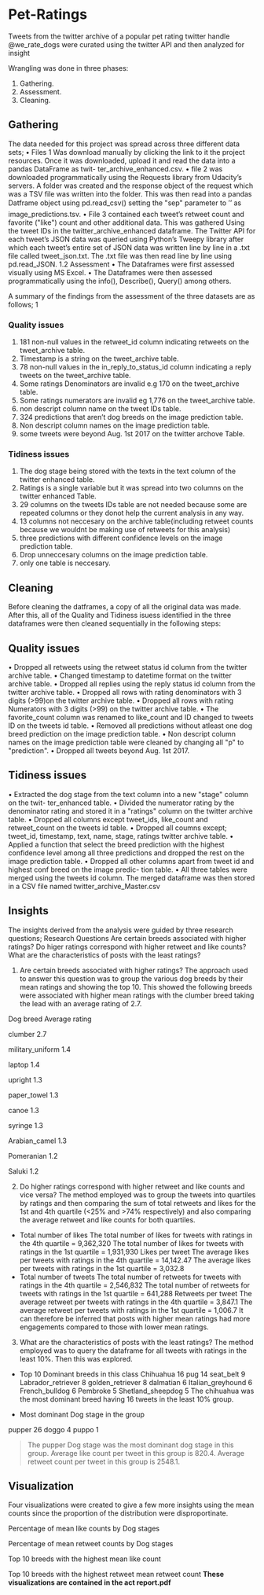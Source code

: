 # Pet-Ratings
Tweets from the twitter archive of a popular pet rating twitter handle @we_rate_dogs were curated using the twitter API and then analyzed for insight

Wrangling was done in three phases:
1. Gathering.
2. Assessment.
3. Cleaning.

## Gathering
The data needed for this project was spread across three different data sets;
• Files 1 Was download manually by clicking the link to it the project resources. Once
it was downloaded, upload it and read the data into a pandas DataFrame as twit-
ter_archive_enhanced.csv.
• file 2 was downloaded programmatically using the Requests library from Udacity’s servers.
A folder was created and the response object of the request which was a TSV file was written
into the folder. This was then read into a pandas Datframe object using pd.read_csv() setting
the "sep" parameter to ’’ as image_predictions.tsv.
• File 3 contained each tweet’s retweet count and favorite ("like") count and other additional
data. This was gathered Using the tweet IDs in the twitter_archive_enhanced dataframe.
The Twitter API for each tweet’s JSON data was queried using Python’s Tweepy library
after which each tweet’s entire set of JSON data was written line by line in a .txt file called
tweet_json.txt. The .txt file was then read line by line using pd.read_JSON.
1.2 Assessment
• The Dataframes were first assessed visually using MS Excel.
• The Dataframes were then assessed programmatically using the info(), Describe(), Query()
among others.

A summary of the findings from the assessment of the three datasets are as follows;
1

### Quality issues
1. 181 non-null values in the retweet_id column indicating retweets on the tweet_archive table.
2. Timestamp is a string on the tweet_archive table.
3. 78 non-null values in the in_reply_to_status_id column indicating a reply tweets on the tweet_archive table.
4. Some ratings Denominators are invalid e.g 170 on the tweet_archive table.
5. Some ratings numerators are invalid eg 1,776 on the tweet_archive table.
6. non descript column name on the tweet IDs table.
7. 324 predictions that aren’t dog breeds on the image prediction table.
8. Non descript column names on the image prediction table.
9. some tweets were beyond Aug. 1st 2017 on the twitter archove Table.

### Tidiness issues
1. The dog stage being stored with the texts in the text column of the twitter enhanced table.
2. Ratings is a single variable but it was spread into two columns on the twitter enhanced Table.
3. 29 columns on the tweets IDs table are not needed because some are repeated columns or
they donot help the current analysis in any way.
4. 13 columns not neccesary on the archive table(including retweet counts because we wouldnt
be making use of retweets for this analysis)
5. three predictions with different confidence levels on the image prediction table.
6. Drop unneccesary columns on the image prediction table.
7. only one table is neccesary.

## Cleaning
Before cleaning the datframes, a copy of all the original data was made. After this, all of the
Quality and Tidiness isuess identified in the three dataframes were then cleaned sequentially in
the following steps:

## Quality issues
• Dropped all retweets using the retweet status id column from the twitter archive table.
• Changed timestamp to datetime format on the twitter archive table.
• Dropped all replies using the reply status id column from the twitter archive table.
• Dropped all rows with rating denominators with 3 digits (>99)on the twitter archive table.
• Dropped all rows with rating Numerators with 3 digits (>99) on the twitter archive table.
• The favorite_count column was renamed to like_count and ID changed to tweets ID on the
tweets id table.
• Removed all predictions without atleast one dog breed prediction on the image prediction
table.
• Non descript column names on the image prediction table were cleaned by changing all "p"
to "prediction".
• Dropped all tweets beyond Aug. 1st 2017.

## Tidiness issues
• Extracted the dog stage from the text column into a new "stage" column on the twit-
ter_enhanced table.
• Divided the numerator rating by the denominator rating and stored it in a "ratings" column
on the twitter archive table.
• Dropped all columns except tweet_ids, like_count and retweet_count on the tweets id table.
• Dropped all coumns except; tweet_id, timestamp, text, name, stage, ratings twitter archive
table.
• Applied a function that select the breed prediction with the highest confidence level among
all three predictions and dropped the rest on the image prediction table.
• Dropped all other columns apart from tweet id and highest conf breed on the image predic-
tion table.
• All three tables were merged using the tweets id column.
The merged dataframe was then stored in a CSV file named twitter_archive_Master.csv
 
## Insights
The insights derived from the analysis were guided by three research questions;
Research Questions
Are certain breeds associated with higher ratings?
Do higer ratings correspond with higher retweet and like counts?
What are the characteristics of posts with the least ratings?

1. Are certain breeds associated with higher ratings?
The approach used to answer this question was to group the various dog breeds by their mean ratings and showing the top 10.
This showed the following breeds were associated with higher mean ratings with the clumber breed taking the lead with an average rating of 2.7.

Dog breed       Average rating

clumber                    2.7

military_uniform            1.4

laptop                      1.4

upright                     1.3

paper_towel                 1.3

canoe                       1.3

syringe                     1.3

Arabian_camel               1.3

Pomeranian                  1.2

Saluki                      1.2



2. Do higher ratings correspond with higher retweet and like counts and vice versa?
The method employed was to group the tweets into quartiles by ratings and then comparing the sum of total retweets and likes for the 1st and 4th quartile (<25% and >74% respectively) and also comparing the average retweet and like counts for both quartiles.
* Total number of likes
The total number of likes for tweets with ratings in the 4th quartile = 9,362,320
The total number of likes for tweets with ratings in the 1st quartile = 1,931,930
Likes per tweet
The average likes per tweets with ratings in the 4th quartile = 14,142.47
The average likes per tweets with ratings in the 1st quartile = 3,032.8
* Total number of tweets
The total number of retweets for tweets with ratings in the 4th quartile = 2,546,832
The total number of retweets for tweets with ratings in the 1st quartile = 641,288
Retweets per tweet
The average retweet per tweets with ratings in the 4th quartile = 3,847.1
The average retweet per tweets with ratings in the 1st quartile = 1,006.7
It can therefore be inferred that posts with higher mean ratings had more engagements compared to those with lower mean ratings.

3. What are the characteristics of posts with the least ratings?
The method employed was to query the dataframe for all tweets with ratings in the least 10%. Then this was explored.


* Top 10 Dominant breeds in this class
Chihuahua 16
pug 14
seat_belt 9
Labrador_retriever 8
golden_retriever 8
dalmatian 6
Italian_greyhound 6
French_bulldog 6
Pembroke 5
Shetland_sheepdog 5
The chihuahua was the most dominant breed having 16 tweets in the least 10% group.

* Most dominant Dog stage in the group

 
pupper  26
doggo   4
puppo   1


>The pupper Dog stage was the most dominant dog stage in this group.
>Average like count per tweet in this group is 820.4.
>Average retweet count per tweet in this group is 2548.1.


## Visualization
Four visualizations were created to give a few more insights using the mean counts since the proportion of the distribution were disproportinate.

Percentage of mean like counts by Dog stages


Percentage of mean retweet counts by Dog stages

 
Top 10 breeds with the highest mean like count

 
Top 10 breeds with the highest retweet mean retweet count
**These visualizations  are contained in the act report.pdf**

 
